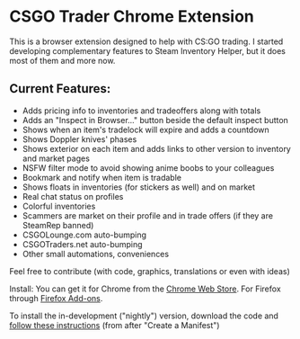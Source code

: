 CSGO Trader Chrome Extension
==============

This is a browser extension designed to help with CS:GO trading.
I started developing complementary features to Steam Inventory Helper, but it does most of them and more now.

Current Features:
--------------
- Adds pricing info to inventories and tradeoffers along with totals
- Adds an "Inspect in Browser..." button beside the default inspect button
- Shows when an item's tradelock will expire and adds a countdown
- Shows Doppler knives' phases
- Shows exterior on each item and adds links to other version to inventory and market pages
- NSFW filter mode to avoid showing anime boobs to your colleagues
- Bookmark and notify when item is tradable
- Shows floats in inventories (for stickers as well) and on market
- Real chat status on profiles
- Colorful inventories
- Scammers are market on their profile and in trade offers (if they are SteamRep banned)
- CSGOLounge.com auto-bumping
- CSGOTraders.net auto-bumping
- Other small automations, conveniences

Feel free to contribute (with code, graphics, translations or even with ideas)

Install:
You can get it for Chrome from the <a target="_blank" href="https://chrome.google.com/webstore/detail/csgo-trader/kaibcgikagnkfgjnibflebpldakfhfih/">Chrome Web Store</a>.
For Firefox through <a target="_blank" href="https://addons.mozilla.org/en-US/firefox/addon/csgo-trader-steam-trading/">Firefox Add-ons</a>.

To install the in-development ("nightly") version, download the code and <a target="_blank" href="https://developer.chrome.com/extensions/getstarted">follow these instructions</a> (from after "Create a Manifest")

